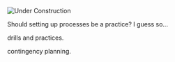 ![Under Construction](../images/state/uc.png)


Should setting up processes be a practice? I guess so...



drills and practices.

contingency planning.